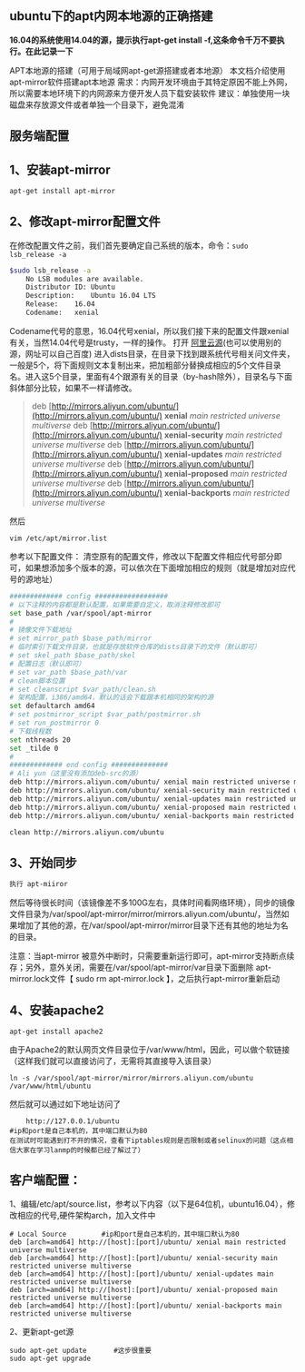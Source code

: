 ## ubuntu下的apt内网本地源的正确搭建

**16.04的系统使用14.04的源，提示执行apt-get install -f,这条命令千万不要执行。在此记录一下**

APT本地源的搭建（可用于局域网apt-get源搭建或者本地源） 
本文档介绍使用apt-mirror软件搭建apt本地源 
需求：内网开发环境由于其特定原因不能上外网，所以需要本地环境下的内网源来方便开发人员下载安装软件 
建议：单独使用一块磁盘来存放源文件或者单独一个目录下，避免混淆 

## 服务端配置

## 1、安装apt-mirror

```sh
apt-get install apt-mirror
```

## 2、修改apt-mirror配置文件

在修改配置文件之前，我们首先要确定自己系统的版本，命令：`sudo lsb_release -a`

```bash
$sudo lsb_release -a
    No LSB modules are available.
    Distributor ID: Ubuntu
    Description:    Ubuntu 16.04 LTS
    Release:    16.04
    Codename:   xenial
```

Codename代号的意思，16.04代号xenial，所以我们接下来的配置文件跟xenial有关，当然14.04代号是trusty，一样的操作。 
打开 [阿里云源](http://mirrors.aliyun.com/ubuntu/)(也可以使用别的源，网址可以自己百度) 
进入dists目录，在目录下找到跟系统代号相关问文件夹，一般是5个，将下面规则文本复制出来，把加粗部分替换成相应的5个文件目录名。进入这5个目录，里面有4个跟源有关的目录（by-hash除外），目录名与下面斜体部分比较，如果不一样请修改。

> deb [http://mirrors.aliyun.com/ubuntu/](http://mirrors.aliyun.com/ubuntu/) **xenial** *main restricted universe multiverse* 
> deb [http://mirrors.aliyun.com/ubuntu/](http://mirrors.aliyun.com/ubuntu/) **xenial-security** *main restricted universe multiverse* 
> deb [http://mirrors.aliyun.com/ubuntu/](http://mirrors.aliyun.com/ubuntu/) **xenial-updates** *main restricted universe multiverse* 
> deb [http://mirrors.aliyun.com/ubuntu/](http://mirrors.aliyun.com/ubuntu/) **xenial-proposed** *main restricted universe multiverse* 
> deb [http://mirrors.aliyun.com/ubuntu/](http://mirrors.aliyun.com/ubuntu/) **xenial-backports** *main restricted universe multiverse*

然后

```
vim /etc/apt/mirror.list
```

参考以下配置文件： 
清空原有的配置文件，修改以下配置文件相应代号部分即可，如果想添加多个版本的源，可以依次在下面增加相应的规则（就是增加对应代号的源地址）

```bash
############# config ##################
# 以下注释的内容都是默认配置，如果需要自定义，取消注释修改即可
set base_path /var/spool/apt-mirror
#
# 镜像文件下载地址
# set mirror_path $base_path/mirror
# 临时索引下载文件目录，也就是存放软件仓库的dists目录下的文件（默认即可）
# set skel_path $base_path/skel
# 配置日志（默认即可）
# set var_path $base_path/var
# clean脚本位置
# set cleanscript $var_path/clean.sh
# 架构配置，i386/amd64，默认的话会下载跟本机相同的架构的源
set defaultarch amd64
# set postmirror_script $var_path/postmirror.sh
# set run_postmirror 0
# 下载线程数
set nthreads 20
set _tilde 0
#
############# end config ##############
# Ali yun（这里没有添加deb-src的源）
deb http://mirrors.aliyun.com/ubuntu/ xenial main restricted universe multiverse
deb http://mirrors.aliyun.com/ubuntu/ xenial-security main restricted universe multiverse
deb http://mirrors.aliyun.com/ubuntu/ xenial-updates main restricted universe multiverse
deb http://mirrors.aliyun.com/ubuntu/ xenial-proposed main restricted universe multiverse
deb http://mirrors.aliyun.com/ubuntu/ xenial-backports main restricted universe multiverse

clean http://mirrors.aliyun.com/ubuntu
```

## 3、开始同步

```sh
执行 apt-miiror
```

然后等待很长时间（该镜像差不多100G左右，具体时间看网络环境），同步的镜像文件目录为/var/spool/apt-mirror/mirror/mirrors.aliyun.com/ubuntu/，当然如果增加了其他的源，在/var/spool/apt-mirror/mirror目录下还有其他的地址为名的目录。

注意：当apt-mirror 被意外中断时，只需要重新运行即可，apt-mirror支持断点续存；另外，意外关闭，需要在/var/spool/apt-mirror/var目录下面删除 apt-mirror.lock文件【 sudo rm apt-mirror.lock 】，之后执行apt-mirror重新启动

## 4、安装apache2

```
apt-get install apache2
```

由于Apache2的默认网页文件目录位于/var/www/html，因此，可以做个软链接（这样我们就可以直接访问了，无需将其直接导入该目录）

```
ln -s /var/spool/apt-mirror/mirror/mirrors.aliyun.com/ubuntu /var/www/html/ubuntu
```

然后就可以通过如下地址访问了

```
    http://127.0.0.1/ubuntu   
#ip和port是自己本机的，其中端口默认为80
在测试时可能遇到打不开的情况，查看下iptables规则是否限制或者selinux的问题（这点相信大家在学习lanmp的时候都已经了解过了）
```



## 客户端配置：


1、编辑/etc/apt/source.list，参考以下内容（以下是64位机，ubuntu16.04），修改相应的代号,硬件架构arch，加入文件中

```
# Local Source 　　　　 #ip和port是自己本机的，其中端口默认为80
deb [arch=amd64] http://[host]:[port]/ubuntu/ xenial main restricted universe multiverse
deb [arch=amd64] http://[host]:[port]/ubuntu/ xenial-security main restricted universe multiverse
deb [arch=amd64] http://[host]:[port]/ubuntu/ xenial-updates main restricted universe multiverse  
deb [arch=amd64] http://[host]:[port]/ubuntu/ xenial-proposed main restricted universe multiverse
deb [arch=amd64] http://[host]:[port]/ubuntu/ xenial-backports main restricted universe multiverse
```

2、更新apt-get源

```
sudo apt-get update　　　　#这步很重要
sudo apt-get upgrade
```